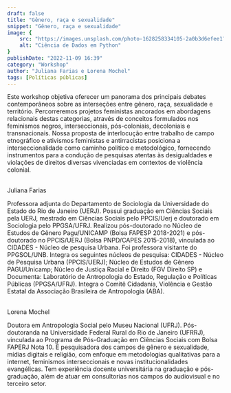 ```yaml
---
draft: false
title: "Gênero, raça e sexualidade"
snippet: "Gênero, raça e sexualidade"
image: {
    src: "https://images.unsplash.com/photo-1628258334105-2a0b3d6efee1?&fit=crop&w=430&h=240",
    alt: "Ciência de Dados em Python"
}
publishDate: "2022-11-09 16:39"
category: "Workshop"
author: "Juliana Farias e Lorena Mochel"
tags: [Políticas públicas]
---
```


Este workshop objetiva oferecer um panorama dos principais debates contemporâneos sobre as interseções entre gênero, raça, sexualidade e território. Percorreremos projetos feministas ancorados em abordagens relacionais destas categorias, através de conceitos formulados nos feminismos negros, interseccionais, pós-coloniais, decoloniais e transnacionais. Nossa proposta de interlocução entre trabalho de campo etnográfico e ativismos feministas e antirracistas posiciona a interseccionalidade como caminho político e metodológico, fornecendo instrumentos para a condução de pesquisas atentas às desigualdades e violações de direitos diversas vivenciadas em contextos de violência colonial.

<br>
<span class="text-2xl font-bold text-primary">Juliana Farias</span>

Professora adjunta do Departamento de Sociologia da Universidade do Estado do Rio de Janeiro (UERJ). Possui graduação em Ciências Sociais pela UERJ, mestrado em Ciências Sociais pelo PPCIS/Uerj e doutorado em Sociologia pelo PPGSA/UFRJ. Realizou pós-doutorado no Núcleo de Estudos de Gênero Pagu/UNICAMP (Bolsa FAPESP 2018-2021) e pós-doutorado no PPCIS/UERJ (Bolsa PNPD/CAPES 2015-2018), vinculada ao CIDADES - Núcleo de pesquisa Urbana. Foi professora visitante do PPGSOL/UNB. Integra os seguintes núcleos de pesquisa: CIDADES - Núcleo de Pesquisa Urbana (PPCIS/UERJ); Núcleo de Estudos de Gênero PAGU/Unicamp; Núcleo de Justiça Racial e Direito (FGV Direito SP) e Documenta: Laboratório de Antropologia do Estado, Regulação e Políticas Públicas (PPGSA/UFRJ). Integra o Comitê Cidadania, Violência e Gestão Estatal da Associação Brasileira de Antropologia (ABA). 

<br>
<span class="text-2xl font-bold text-primary">Lorena Mochel</span>

Doutora em Antropologia Social pelo Museu Nacional (UFRJ). Pós-doutoranda na Universidade Federal Rural do Rio de Janeiro (UFRRJ), vinculada ao Programa de Pós-Graduação em Ciências Sociais com Bolsa FAPERJ Nota 10. É pesquisadora dos campos de gênero e sexualidade, mídias digitais e religião, com enfoque em metodologias qualitativas para a internet, feminismos interseccionais e novas institucionalidades evangélicas. Tem experiência docente universitária na graduação e pós-graduação, além de atuar em consultorias nos campos do audiovisual e no terceiro setor.